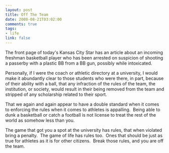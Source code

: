 ```yaml
--- 
layout: post
title: Off The Team
date: 2008-08-21T03:02:00
comments: true
tags:
- life
link: false
---
```

The front page of today's Kansas City Star has an article about an incoming freshman basketball player who has been arrested on suspicion of shooting a passerby with a plastic BB from a BB gun, possibly while intoxicated.

Personally, if I were the coach or athletic directory at a university, I would make it abundantly clear to those students who were there, in part, because of their ability with a ball, that any infraction of the rules of the team, the institution, or society, would result in their being removed from the team and stripped of any scholarship related to their sport.

That we again and again appear to have a double standard when it comes to enforcing the rules when it comes to athletes is appalling.  Being able to dunk a basketball or catch a football is not license to treat the rest of the world as somehow less than you.

The game that got you a spot at the university has rules, that when violated bring a penalty.  The game of life has rules too.  Ones that should be just as true for athletes as it is for other citizens.  Break those rules, and you are off the team.
